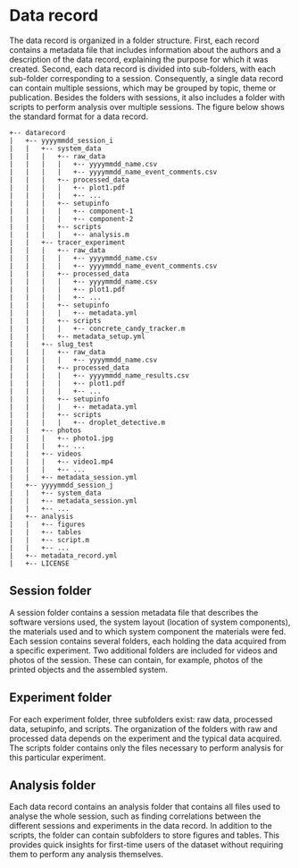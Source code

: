 # Data record 

The data record is organized in a folder structure. First, each record contains a metadata file that includes information about the authors and a description of the data record, explaining the purpose for which it was created. Second, each data record is divided into sub-folders, with each sub-folder corresponding to a session. Consequently, a single data record can contain multiple sessions, which may be grouped by topic, theme or publication. Besides the folders with sessions, it also includes a folder with scripts to perform analysis over multiple sessions. The figure below shows the standard format for a data record.

```
+-- datarecord
|   +-- yyyymmdd_session_i
|   |   +-- system_data
|   |   |   +-- raw_data
|   |   |   |   +-- yyyymmdd_name.csv
|   |   |   |   +-- yyyymmdd_name_event_comments.csv
|   |   |   +-- processed_data
|   |   |   |   +-- plot1.pdf
|   |   |   |   +-- ...
|   |   |   +-- setupinfo
|   |   |   |   +-- component-1
|   |   |   |   +-- component-2
|   |   |   +-- scripts
|   |   |   |   +-- analysis.m
|   |   +-- tracer_experiment
|   |   |   +-- raw_data
|   |   |   |   +-- yyyymmdd_name.csv
|   |   |   |   +-- yyyymmdd_name_event_comments.csv
|   |   |   +-- processed_data
|   |   |   |   +-- yyyymmdd_name.csv
|   |   |   |   +-- plot1.pdf
|   |   |   |   +-- ...
|   |   |   +-- setupinfo
|   |   |   |   +-- metadata.yml
|   |   |   +-- scripts
|   |   |   |   +-- concrete_candy_tracker.m
|   |   |   +-- metadata_setup.yml
|   |   +-- slug_test
|   |   |   +-- raw_data
|   |   |   |   +-- yyyymmdd_name.csv
|   |   |   +-- processed_data
|   |   |   |   +-- yyyymmdd_name_results.csv
|   |   |   |   +-- plot1.pdf
|   |   |   |   +-- ...
|   |   |   +-- setupinfo
|   |   |   |   +-- metadata.yml
|   |   |   +-- scripts
|   |   |   |   +-- droplet_detective.m
|   |   +-- photos
|   |   |   +-- photo1.jpg
|   |   |   +-- ...
|   |   +-- videos
|   |   |   +-- video1.mp4
|   |   |   +-- ...    
|   |   +-- metadata_session.yml
|   +-- yyyymmdd_session_j
|   |   +-- system_data
|   |   +-- metadata_session.yml
|   |   +-- ...
|   +-- analysis
|   |   +-- figures
|   |   +-- tables
|   |   +-- script.m
|   |   +-- ...
|   +-- metadata_record.yml
|   +-- LICENSE
```

## Session folder
A session folder contains a session metadata file that describes the software versions used, the system layout (location of system components), the materials used and to which system component the materials were fed. Each session contains several folders, each holding the data acquired from a specific experiment. Two additional folders are included for videos and photos of the session. These can contain, for example, photos of the printed objects and the assembled system.

## Experiment folder

For each experiment folder, three subfolders exist: raw data, processed data, setupinfo, and scripts. The organization of the folders with raw and processed data depends on the experiment and the typical data acquired. The scripts folder contains only the files necessary to perform analysis for this particular experiment.

## Analysis folder

Each data record contains an analysis folder that contains all files used to analyse the whole session, such as finding correlations between the different sessions and experiments in the data record. In addition to the scripts, the folder can contain subfolders to store figures and tables. This provides quick insights for first-time users of the dataset without requiring them to perform any analysis themselves. 
